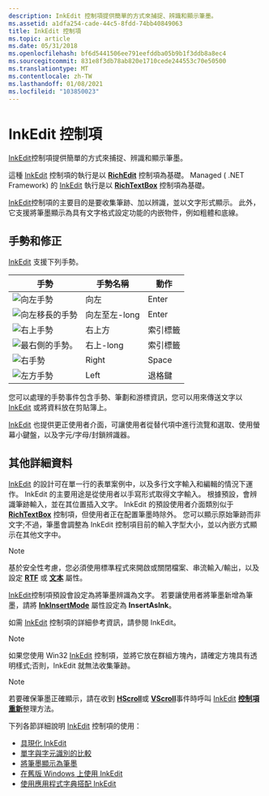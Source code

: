 ```yaml
---
description: InkEdit 控制項提供簡單的方式來捕捉、辨識和顯示筆墨。
ms.assetid: a1dfa254-cade-44c5-8fdd-74bb40849063
title: InkEdit 控制項
ms.topic: article
ms.date: 05/31/2018
ms.openlocfilehash: bf6d5441506ee791eefddba05b9b1f3ddb8a8ec4
ms.sourcegitcommit: 831e8f3db78ab820e1710cede244553c70e50500
ms.translationtype: MT
ms.contentlocale: zh-TW
ms.lasthandoff: 01/08/2021
ms.locfileid: "103850023"
---
```

# <a name="inkedit-control"></a>InkEdit 控制項

[InkEdit](inkedit-control-reference.md)控制項提供簡單的方式來捕捉、辨識和顯示筆墨。

這種 [InkEdit](inkedit-control-reference.md) 控制項的執行是以 [**RichEdit**](/windows/desktop/api/richole/nn-richole-iricheditole) 控制項為基礎。 Managed ( .NET Framework) 的 [InkEdit](/previous-versions/ms835842(v=msdn.10)) 執行是以 [**RichTextBox**](/previous-versions/windows/) 控制項為基礎。

[InkEdit](inkedit-control-reference.md)控制項的主要目的是要收集筆跡、加以辨識，並以文字形式顯示。 此外，它支援將筆墨顯示為具有文字格式設定功能的内嵌物件，例如粗體和底線。

## <a name="gestures-and-correction"></a>手勢和修正

[InkEdit](inkedit-control-reference.md) 支援下列手勢。



| 手勢                                                                    | 手勢名稱              | 動作               |
|----------------------------------------------------------------------------|---------------------------|----------------------|
| ![向左手勢](images/d8b00c0a-f450-4f71-980f-3bca1b558e4c.gif)      | 向左<br/>      | Enter<br/>     |
| ![向左移長的手勢](images/b8cb23b5-b947-477d-922f-2ffb42756804.gif) | 向左至左-long<br/> | Enter<br/>     |
| ![右上手勢](images/02c34d24-c2d7-404f-b99a-742ba6de7f0c.gif)       | 右上方<br/>       | 索引標籤<br/>       |
| ![最右側的手勢。](images/5e3522d3-2920-4a86-86ae-f29b01d93993.gif) | 右上-long<br/>  | 索引標籤<br/>       |
| ![右手勢](images/864cf4e1-2619-49cf-ac96-72994232e465.jpg)          | Right<br/>          | Space<br/>     |
| ![左方手勢](images/ce60cc20-1769-428d-80de-7f47c86021fb.jpg)           | Left<br/>           | 退格鍵<br/> |



 

您可以處理的手勢事件包含手勢、筆劃和游標資訊，您可以用來傳送文字以 [InkEdit](inkedit-control-reference.md) 或將資料放在剪貼簿上。

[InkEdit](inkedit-control-reference.md) 也提供更正使用者介面，可讓使用者從替代項中進行流覽和選取、使用螢幕小鍵盤，以及字元/字母/封鎖辨識器。

## <a name="other-details"></a>其他詳細資料

[InkEdit](inkedit-control-reference.md) 的設計可在單一行的表單案例中，以及多行文字輸入和編輯的情況下運作。 InkEdit 的主要用途是從使用者以手寫形式取得文字輸入。 根據預設，會辨識筆跡輸入，並在其位置插入文字。 InkEdit 的預設使用者介面類別似于 [**RichTextBox**](/previous-versions/windows/) 控制項，但使用者正在配置筆墨時除外。 您可以顯示原始筆跡而非文字;不過，筆墨會調整為 InkEdit 控制項目前的輸入字型大小，並以內嵌方式顯示在其他文字中。

> [!Note]  
> 基於安全性考慮，您必須使用標準程式來開啟或關閉檔案、串流輸入/輸出，以及設定 [**RTF**](/windows/desktop/api/inked/nf-inked-iinkedit-get_selrtf) 或 [**文本**](/windows/desktop/api/inked/nf-inked-iinkedit-get_seltext) 屬性。

 

[InkEdit](inkedit-control-reference.md)控制項預設會設定為將筆墨辨識為文字。 若要讓使用者將筆墨新增為筆墨，請將 [**InkInsertMode**](/windows/desktop/api/inked/nf-inked-iinkedit-get_inkinsertmode) 屬性設定為 **InsertAsInk**。

如需 [InkEdit](inkedit-control-reference.md) 控制項的詳細參考資訊，請參閱 InkEdit。

> [!Note]  
> 如果您使用 Win32 [InkEdit](inkedit-control-reference.md) 控制項，並將它放在群組方塊內，請確定方塊具有透明樣式;否則，InkEdit 就無法收集筆跡。

 

> [!Note]  
> 若要確保筆墨正確顯示，請在收到 [**HScroll**](/dotnet/api/system.windows.forms.richtextbox.hscroll?view=netcore-3.1)或 [**VScroll**](/dotnet/api/system.windows.forms.richtextbox.vscroll?view=netcore-3.1)事件時呼叫 [InkEdit](inkedit-control-reference.md) [**控制項重新**](/windows/desktop/api/inked/nf-inked-iinkedit-refresh)整理方法。

 

下列各節詳細說明 [InkEdit](inkedit-control-reference.md) 控制項的使用：

-   [具現化 InkEdit](instantiating-inkedit.md)
-   [單字與字元識別的比較](word-vs--character-recognition.md)
-   [將筆墨顯示為筆墨](displaying-ink-as-ink.md)
-   [在舊版 Windows 上使用 InkEdit](using-inkedit-on-earlier-versions-of-windows.md)
-   [使用應用程式字典搭配 InkEdit](using-an-application-dictionary-with-inkedit.md)

 

